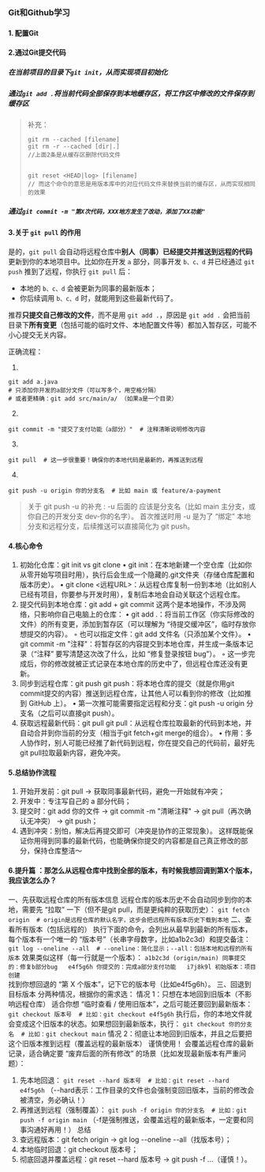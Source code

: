 ### Git和Github学习

#### 1. 配置Git



#### 2.通过Git提交代码

##### 在当前项目的目录下`git init`，从而实现项目初始化

##### 通过`git add .`将当前代码全部保存到本地缓存区，将工作区中修改的文件保存到缓存区

> 补充：
>
> ```git
> git rm --cached [filename] 
> git rm -r --cached [dir|.]
> //上面2条是从缓存区删除代码文件
> 
> 
> git reset <HEAD|log> [filename]
> // 而这个命令的意思是用版本库中的对应代码文件来替换当前的缓存区，从而实现相同的效果
> ```

##### 通过`git commit -m "第X次代码，XXX地方发生了改动，添加了XX功能"`



#### 3.关于 `git pull` 的作用

是的，`git pull` 会自动将远程仓库中**别人（同事）已经提交并推送到远程的代码**更新到你的本地项目中。比如你在开发 `a` 部分，同事开发 `b、c、d` 并已经通过 `git push` 推到了远程，你执行 `git pull` 后：

- 本地的 `b、c、d` 会被更新为同事的最新版本；
- 你后续调用 `b、c、d` 时，就能用到这些最新代码了。

推荐**只提交自己修改的文件**，而不是用 `git add .`，原因是 `git add .` 会把当前目录下**所有变更**（包括可能的临时文件、本地配置文件等）都加入暂存区，可能不小心提交无关内容。

正确流程：

1.

```git
git add a.java  
# 只添加你开发的a部分文件（可以写多个，用空格分隔）
# 或者更精确：git add src/main/a/ （如果a是一个目录）
```

2.

```git
git commit -m "提交了支付功能（a部分）"  # 注释清晰说明修改内容
```

3.

```git
git pull  # 这一步很重要！确保你的本地代码是最新的，再推送到远程
```



4.

```git
git push -u origin 你的分支名  # 比如 main 或 feature/a-payment
```



>关于 git push -u 的补充 : 
>-u 后面的  应该是分支名（比如 main 主分支，或你自己的开发分支 dev-你的名字）。
>首次推送时用 -u 是为了 “绑定” 本地分支和远程分支，后续推送可以直接简化为 git push。





#### 4.核心命令

1. 初始化仓库：git init vs git clone
    • git init：在本地新建一个空仓库（比如你从零开始写项目时用），执行后会生成一个隐藏的.git文件夹（存储仓库配置和版本历史）。
    • git clone <远程URL>：从远程仓库复制一份到本地（比如别人已经有项目，你要参与开发时用），复制后本地会自动关联这个远程仓库。
2. 提交代码到本地仓库：git add + git commit
    这两个是本地操作，不涉及网络，只影响你自己电脑上的仓库：
    • git add .：将当前工作区（你实际修改的文件）的所有变更，添加到暂存区（可以理解为 “待提交缓冲区”，临时存放你想提交的内容）。
    ◦ 也可以指定文件：git add 文件名（只添加某个文件）。
    • git commit -m "注释"：将暂存区的内容提交到本地仓库，并生成一条版本记录（“注释” 要写清楚这次改了什么，比如 “修复登录按钮 bug”）。
    ◦ 这一步完成后，你的修改就被正式记录在本地仓库的历史中了，但远程仓库还没有更新。
3. 同步到远程仓库：git push
    git push：将本地仓库的提交（就是你用git commit提交的内容）推送到远程仓库，让其他人可以看到你的修改（比如推到 GitHub 上）。
    • 第一次推可能需要指定远程和分支：git push -u origin 分支名（之后可以直接git push）。
4. 获取远程最新代码：git pull
    git pull：从远程仓库拉取最新的代码到本地，并自动合并到你当前的分支（相当于git fetch+git merge的组合）。
    • 作用：多人协作时，别人可能已经推了新代码到远程，你在提交自己的代码前，最好先git pull拉取最新内容，避免冲突。



#### 5.总结协作流程

1. 开始开发前：git pull → 获取同事最新代码，避免一开始就有冲突；
2. 开发中：专注写自己的 a 部分代码；
3. 提交时：git add 你的文件 → git commit -m "清晰注释" → git pull（再次确认无冲突） → git push；
4. 遇到冲突：别怕，解决后再提交即可（冲突是协作的正常现象）。
    这样既能保证你用得到同事的最新代码，也能确保你提交的内容都是自己真正修改的部分，保持仓库整洁～



#### 6.提升篇 ：那怎么从远程仓库中找到全部的版本，有时候我想回调到第X个版本，我应该怎么办？

一、先获取远程仓库的所有版本信息
远程仓库的版本历史不会自动同步到你的本地，需要先 “拉取” 一下（但不是git pull，而是更纯粹的获取历史）：
`git fetch origin  # origin是远程仓库的默认名字，这步会把远程所有版本历史下载到本地`
二、查看所有版本（包括远程的）
执行下面的命令，会列出从最早到最新的所有版本，每个版本有一个唯一的 “版本号”（长串字母数字，比如a1b2c3d）和提交备注：
`git log --oneline --all  # --oneline：简化显示；--all：包括本地和远程的所有版本`
效果类似这样（每一行就是一个版本）：
`a1b2c3d (origin/main) 同事提交的：修复b部分bug  
e4f5g6h 你提交的：完成a部分支付功能  
i7j8k9l 初始版本：项目创建`  
找到你想回退的 “第 X 个版本”，记下它的版本号（比如e4f5g6h）。
三、回退到目标版本
分两种情况，根据你的需求选：
情况 1：只想在本地回到旧版本（不影响远程仓库）
适合你想 “临时查看 / 使用旧版本”，之后可能还要回到最新版本：
`git checkout 版本号  # 比如：git checkout e4f5g6h`
执行后，你的本地文件就会变成这个旧版本的状态。如果想回到最新版本，执行：
`git checkout 你的分支名  # 比如：git checkout main`
情况 2：彻底让本地回到旧版本，并且之后要把这个旧版本推到远程（覆盖远程的最新版本）
谨慎使用！ 会覆盖远程仓库的最新记录，适合确定要 “废弃后面的所有修改” 的场景（比如发现最新版本有严重问题）：

1. 先本地回退：
`git reset --hard 版本号  # 比如：git reset --hard e4f5g6h`
（--hard表示：工作目录的文件也会强制变回旧版本，当前的修改会被清空，务必确认！）
2. 再推送到远程（强制覆盖）：
`git push -f origin 你的分支名  # 比如：git push -f origin main`
（-f是强制推送，会覆盖远程的最新版本，一定要和同事沟通好再用！）
总结
1. 查远程版本：git fetch origin → git log --oneline --all（找版本号）；
2. 本地临时回退：git checkout 版本号；
3. 彻底回退并覆盖远程：git reset --hard 版本号 → git push -f ...（谨慎！）。





